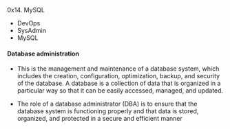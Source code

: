 0x14. MySQL
- DevOps
- SysAdmin
- MySQL

#### Database administration
* This is the management and maintenance of a database system, which includes the creation, configuration, optimization, backup, and security of the database. A database is a collection of data that is organized in a particular way so that it can be easily accessed, managed, and updated.

* The role of a database administrator (DBA) is to ensure that the database system is functioning properly and that data is stored, organized, and protected in a secure and efficient manner
